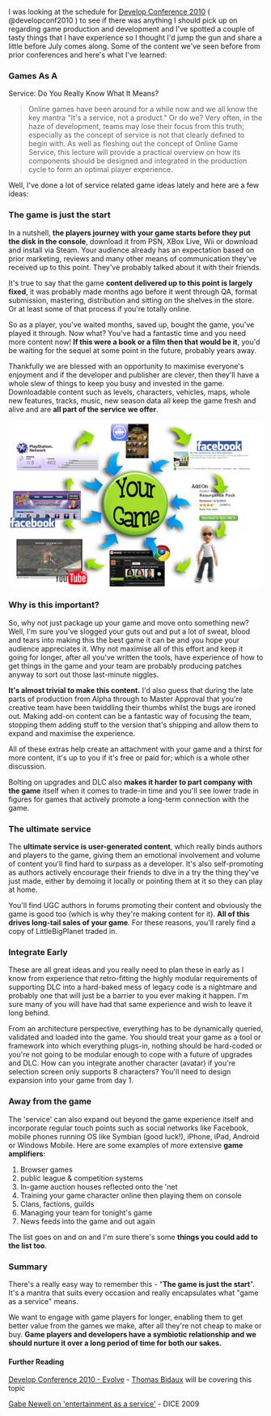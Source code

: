 
I was looking at the schedule for [Develop Conference
2010](http://www.develop-conference.com/) ( @developconf2010 ) to see if there was anything I should pick up on regarding game production and development and I've spotted a couple of tasty things that I have experience so I thought I'd jump the gun and share a little before July comes along. Some of the content we've seen before from prior conferences and here's what I've
learned:

### Games As A

Service: Do You Really Know What It Means?

> Online games have been around for a while now and we all know the key
> mantra "It's a service, not a product." Or do we? Very often, in the
> haze of development, teams may lose their focus from this truth;
> especially as the concept of service is not that clearly defined to
> begin with. As well as fleshing out the concept of Online Game
> Service, this lecture will provide a practical overview on how its
> components should be designed and integrated in the production cycle
> to form an optimal player experience.

Well, I've done a lot of service related game ideas lately and here are
a few
ideas:

### The game is just the start

In a nutshell, **the players journey with your game starts before they
put the disk in the console**, download it from PSN, XBox Live, Wii or
download and install via Steam. Your audience already has an expectation
based on prior marketing, reviews and many other means of communication
they've received up to this point. They've probably talked about it with
their friends.

It's true to say that the game **content delivered up to this point is
largely fixed**, it was probably made months ago before it went through
QA, format submission, mastering, distribution and sitting on the
shelves in the store. Or at least some of that process if you're totally
online.

So as a player, you've waited months, saved up, bought the game, you've
played it through. Now what? You've had a fantastic time and you need
more content now! **If this were a book or a film then that would be
it**, you'd be waiting for the sequel at some point in the future,
probably years away.

Thankfully we are blessed with an opportunity to maximise everyone's
enjoyment and if the developer and publisher are clever, then they'll
have a whole slew of things to keep you busy and invested in the game.
Downloadable content such as levels, characters, vehicles, maps, whole
new features, tracks, music, new season data all keep the game fresh and
alive and are **all part of the service we offer**.

![](/assets/img/GameAsAService.jpg "Game As A Service")

### Why is this important?

So, why not just package up your game and move onto something new? Well,
I'm sure you've slogged your guts out and put a lot of sweat, blood and
tears into making this the best game it can be and you hope your
audience appreciates it. Why not maximise all of this effort and keep it
going for longer, after all you've written the tools, have experience of
how to get things in the game and your team are probably producing
patches anyway to sort out those last-minute niggles.

**It's almost trivial to make this content.** I'd also guess that during
the late parts of production from Alpha through to Master Approval that
you're creative team have been twiddling their thumbs whilst the bugs
are ironed out. Making add-on content can be a fantastic way of focusing
the team, stopping them adding stuff to the version that's shipping and
allow them to expand and maximise the experience.

All of these extras help create an attachment with your game and a
thirst for more content, it's up to you if it's free or paid for; which
is a whole other discussion.

Bolting on upgrades and DLC also **makes it harder to part company with
the game** itself when it comes to trade-in time and you'll see lower
trade in figures for games that actively promote a long-term connection
with the game.

### The ultimate service

The **ultimate service is user-generated content**, which really binds
authors and players to the game, giving them an emotional involvement
and volume of content you'll find hard to surpass as a developer. It's
also self-promoting as authors actively encourage their friends to dive
in a try the thing they've just made, either by demoing it locally or
pointing them at it so they can play at home.

You'll find UGC authors in forums promoting their content and obviously
the game is good too (which is why they're making content for it). **All
of this drives long-tail sales of your game**. For these reasons, you'll
rarely find a copy of LittleBigPlanet traded in.

### Integrate Early

These are all great ideas and you really need to plan these in early as
I know from experience that retro-fitting the highly modular
requirements of supporting DLC into a hard-baked mess of legacy code is
a nightmare and probably one that will just be a barrier to you ever
making it happen. I'm sure many of you will have had that same
experience and wish to leave it long behind.

From an architecture perspective, everything has to be dynamically
queried, validated and loaded into the game. You should treat your game
as a tool or framework into which everything plugs-in, nothing should be
hard-coded or you're not going to be modular enough to cope with a
future of upgrades and DLC. How can you integrate another character
(avatar) if you're selection screen only supports 8 characters? You'll
need to design expansion into your game from day 1.

### Away from the game

The 'service' can also expand out beyond the game experience itself and
incorporate regular touch points such as social networks like Facebook,
mobile phones running OS like Symbian (good luck!), iPhone, iPad,
Android or Windows Mobile. Here are some examples of more extensive
**game amplifiers**:

1.  Browser games
2.  public league & competition systems
3.  In-game auction houses reflected onto the 'net
4.  Training your game character online then playing them on console
5.  Clans, factions, guilds
6.  Managing your team for tonight's game
7.  News feeds into the game and out again

The list goes on and on and I'm sure there's some **things you could add
to the list too**.

### Summary

There's a really easy way to remember this - "**The game is just the
start**". It's a mantra that suits every occasion and really
encapsulates what "game as a service" means.

We want to engage with game players for longer, enabling them to get
better value from the games we make, after all they're not cheap to make
or buy. **Game players and developers have a symbiotic relationship and
we should nurture it over a long period of time for both our sakes.**

#### Further Reading

[Develop Conference 2010 -
Evolve](http://www.develop-conference.com/developconference2010/all-sessions-evolve.html) -
[Thomas
Bidaux](http://www.develop-conference.com/developconference2010/biog_detail.html?id=3109) will be covering this topic

[Gabe Newell on 'entertainment as a
service'](http://www.edge-online.com/news/valves-newell-entertainment-a-service) - DICE 2009
